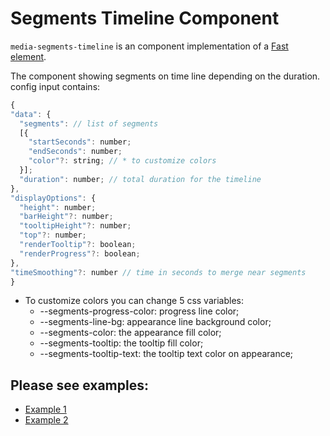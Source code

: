 # Segments Timeline Component

`media-segments-timeline` is an component implementation of a [Fast element](https://www.fast.design/).

The component showing segments on time line depending on the duration.
config input contains:

```javascript
{
"data": {
  "segments": // list of segments
  [{
    "startSeconds": number;
    "endSeconds": number;
    "color"?: string; // * to customize colors
  }];
  "duration": number; // total duration for the timeline
},
"displayOptions": {
  "height": number;
  "barHeight"?: number;
  "tooltipHeight"?: number;
  "top"?: number;
  "renderTooltip"?: boolean;
  "renderProgress"?: boolean;
},
"timeSmoothing"?: number // time in seconds to merge near segments
}
```

-   To customize colors you can change 5 css variables:
    -   --segments-progress-color: progress line color;
    -   --segments-line-bg: appearance line background color;
    -   --segments-color: the appearance fill color;
    -   --segments-tooltip: the tooltip fill color;
    -   --segments-tooltip-text: the tooltip text color on appearance;

## Please see examples:

-   [Example 1](./examples/example.html)
-   [Example 2](./examples/example2.html)
